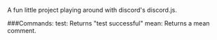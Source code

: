 A fun little project playing around with discord's discord.js.

###Commands:
  test: Returns "test successful"
  mean: Returns a mean comment.
